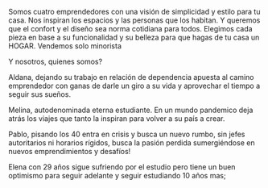 Somos cuatro emprendedores con una visión de simplicidad y estilo para tu casa.
Nos inspiran los espacios y las personas que los habitan.  Y queremos que el confort y el diseño sea norma cotidiana para todos.
Elegimos cada pieza en base a su funcionalidad y su belleza para que hagas de tu casa un HOGAR.
Vendemos solo minorista


Y nosotros, quienes somos?

Aldana, dejando su trabajo en relación de dependencia apuesta al camino emprendedor con ganas de darle un giro a su vida y aprovechar el tiempo a seguir sus sueños.

Melina, autodenominada eterna estudiante.  En un mundo pandemico deja atrás los viajes que tanto la inspiran para volver a su país a crear.

Pablo, pisando los 40 entra en crisis y busca un nuevo rumbo, sin jefes autoritarios ni horarios rígidos, busca la pasión perdida sumergiéndose en nuevos emprendimientos y desafíos!

Elena con 29 años sigue sufriendo por el estudio pero tiene un buen optimismo para seguir adelante y seguir estudiando 10 años mas;
